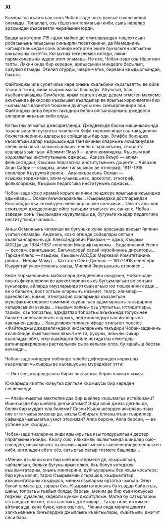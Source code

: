 ### ХI

Камерагъа къайткъан сонъ Чобан-заде чокъ вакъыт озюне келип оламады.
Топаллап, озь тёшегини тапмагъан киби, сыкъ наралар арасындан къасеветли чырайынен юрди.

Башыны котерип 715-нджи мабюс де омузларындан тюшеяткъан робасынынъ якъасыны синъирли тюзеткенини, де Мемеднинъ чагъыргъанындан сонъ элинде кетирген экиге букюльген кягъытны ачкъаныны козетти.
Кягъытны тегизлемек истеди, лякин пармакъларыны идаре этип оламады.
Не исе, Чобан-заде озь тёшегини тапты.
Лякин онда бир кереден, аркъасынен миндерге басылып, созулып ятмады.
Эгилип отурды, чевре-четке, биревни къыдыргъандай, бакъты.

Файтонджы иле субет ильк кере онынъ къальбини къозгъалтты ве ойле тесир этти ки, мийи къарышмагъа башлады.
Абулкъат, баш къабаатлайыджы Сумбатов, ярым саатан зияде девам этмеген махкеме акъкъында фикирлер къарышып къалдылар ве ярыгъы корюнмеген бир чыкъылмаз вазиетке тюшкени дуйгъусы оны синъирлендире эди.
Файтонджы онъа берген такъдири белли олгъанларнынъ джедвели эллерини якъкъан киби олды.

Кягъытны ачмагъа джесаретленди.
Джедвельде басма машинкасында тырачлыкънен сутунгъа тизильген Кефе тюрьмесинде озь такъдирини беклегенлернинъ адлары ве сойадлары бар эди.
Элифбе боюнджа къоюлгъан адлар къаршысында тантиминен оларнынъ якъаланувдан эвель ким олып чалышкъанлары, ненен огърашкъаны, къоранта азалары язылгъан: Аблямит Якъуб — алим-кимияджы, Къырым кой ходжалыгъы институтынынъ оджасы…
Азизов Якъуб — алим-фельсефеджи, Къырым педагогика институтынынъ доценти…
Айвазов Асан Сабри — языджы, алим-тильшынас ве этнограф, 1917-1918 сенелери Къурултай реиси…
Акъчокъракълы Осман — языджы,терджиман, алим-улькешынас, археолог, этнограф, фольклорджы, Къырым педагогика институнынъ оджасы…

Чобан-заде козю ярамай корьгени ичюн пенджере ярыгъына якъынджа адымлады…
Осман Акъчокъракълы…
Къырымдаки достларындан Кисловодсккъа кетмезден эвель корюшкен сонъкиси…
Онынъ ады «он секизлер» джедвелинде ойле такъдим этильген ки, санки о, Чобан-задеден сонъ Къырымдан къувулмады да, бугуньге къадар педагогика институтында чалыша...

Анъы Османнынъ кечмиши ве бугуньки куню арасында вакъыт йипини узатып оламады.
Анджакъ, козю огюнде сойадлары олгъан къалгъанларнынъ да: Александрович Рамазан — оджа, Къырым АССДж-де 1934-1937 сенелери Маариф наркомы…
Боданинский Усеин — рессам, санатшынас, Багъчасарай сарай-музейининъ директоры…
Тархан Ильяс — языджы, Къырым АССДж Меркезий Комитетининъ реиси…
Недим Мамут…
Хаттатов Сеит-Джелил — 1917-1918 сенелери Къурултай укюметининъ азасы, Миллий Фиркъанынъ етекчиси…

Кефе тюрьмесининъ мабюслери джедвелини окъуркен, Чобан-заде онынъ фикирлерини ве арекетлерини сыкъ бугъумлагъан ве сонъки куньлерде, айларда омузларында яткъан агъыр юк тюшкенини сезди… ве о бильген, дост олгъан оларнынъ назмиет, театр, илимлер — археология, кимия, этнография сааларында къазангъан мувафакъиетлерине самимий къувангъан адамларнынъ такъдирине хатырасынен узанды… къырым халкъы озь улулыгъы, истидатлары, тарихы, озь топрагъы, эдждатлар топрагъы акъкъында толусынен бильген ренесанснынъ о ярыкъ, эеджанландыргъан йылларына хаялынен далды…
Канцелярия тилинен ифаде этильген тюссюз «Файтонджы джедвели»ндеки инсанларнынъ такъдири Чобан-заденинъ къальбинде къыгъылчым якъып кечти, рухуны, анъыны фикир къаплады: эбет, эгер яшайышта бойле истидатлы семетдеш-ватанперверлернен расткельмек сыра кельген олса, бу яшайыш бефтан кечмеди…

Чобан-заде миндери тюбюнде талебе дефтеринден япракъны къармалап чыкъарды ве къомшусына мураджаат этти:

— Лютфен, къарандашны бираз вакъыткъа берип оламазсызмы…

Юкъарыда къатты юкъугъа далгъан къомшусы бир кереден сесленмеди.

— Апайынъызгъа мектюпке даа бир шейлер къошмагъа истейсизми?
Ишинъизде бир шейлер денъиштими?
Энди алий джеза дегиль де, белли бир муддет ола билеми?
Сизни Къара шеэрден аякъларынъыз иле огге чыкъармазлар да, аязлы Сибирьге ёлланылгъан гъариплер сафында чыкъмагъа умют этесизми?
Алла берсин, Алла берсин, — ве устюне хач къойды…

Чобан-заде тизлерине энди яры-ярыгъа язы толдурылгъан дефтер япрагъыны къойды.
Къолу озю, ильхамлы яшлыгъында шиирлер озю-озюнден, ильхамнынъ тылсымлы ярыгъынынъ шавлелеринде сепильген киби, енгильден сёзге сёз, сатыргъа сатыр тизмеге башлады...

«Меним языларым ич бир шей косьтермесе де, къырылгъан, чайпалгъан, бельки бугунь-ярын олюп, ёкъ болуп кетеджек къырымтатарны, онынъ минлерини, дуйгъуларыны бек яхшы косьтере; бир кунь келип, тарих Къырымман огърашса, къырымтатар къырымтатарны къыдырса, меним языларым ортагъа чыкъар.
Эгер булай олмаса да, зарары ёкъ.
Къырымтатарнынъ бу къадар байрагъы, шаны, топрагъы гъайып болды; барсын, меним де бир къач юкъусыз геджем, думанлы, кедерли кунюм джойтулсын.
Магъа бу сатырларны язгъандаки леззет, онъгъанлыкъ джетишир...
Татар тили, ич кимсе айтмаса да, кене буюк, кене озьгюн…
Чюнки онда меним джигит халкъымнынъ бинълердже джыллыкъ къайгъылары, къайгъылы джигит сеси бар».
